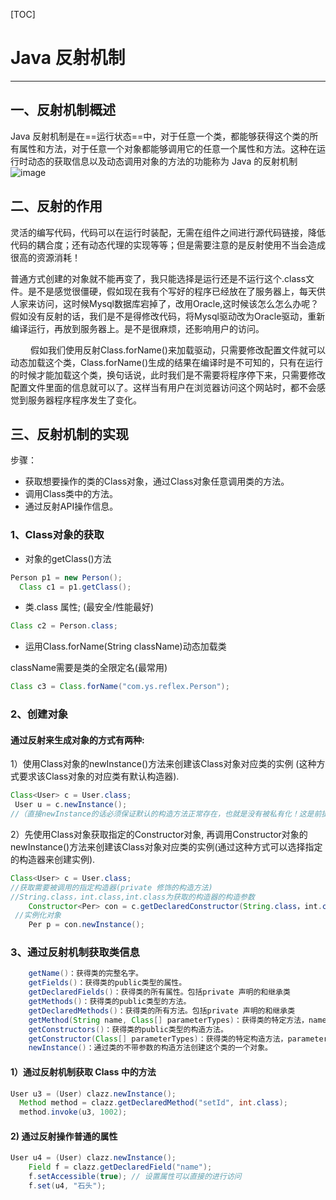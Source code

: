 [TOC]



# Java 反射机制

---

## 一、反射机制概述
Java 反射机制是在==运行状态==中，对于任意一个类，都能够获得这个类的所有属性和方法，对于任意一个对象都能够调用它的任意一个属性和方法。这种在运行时动态的获取信息以及动态调用对象的方法的功能称为 Java 的反射机制
![image](https://img-blog.csdnimg.cn/20191023152026144.png)



## 二、反射的作用
灵活的编写代码，代码可以在运行时装配，无需在组件之间进行源代码链接，降低代码的耦合度；还有动态代理的实现等等；但是需要注意的是反射使用不当会造成很高的资源消耗！<br>

普通方式创建的对象就不能再变了，我只能选择是运行还是不运行这个.class文件。是不是感觉很僵硬，假如现在我有个写好的程序已经放在了服务器上，每天供人家来访问，这时候Mysql数据库宕掉了，改用Oracle,这时候该怎么怎么办呢？假如没有反射的话，我们是不是得修改代码，将Mysql驱动改为Oracle驱动，重新编译运行，再放到服务器上。是不是很麻烦，还影响用户的访问。<br>

&emsp;&emsp;
		假如我们使用反射Class.forName()来加载驱动，只需要修改配置文件就可以动态加载这个类，Class.forName()生成的结果在编译时是不可知的，只有在运行的时候才能加载这个类，换句话说，此时我们是不需要将程序停下来，只需要修改配置文件里面的信息就可以了。这样当有用户在浏览器访问这个网站时，都不会感觉到服务器程序程序发生了变化。



## 三、反射机制的实现

步骤：

- 获取想要操作的类的Class对象，通过Class对象任意调用类的方法。
- 调用Class类中的方法。
- 通过反射API操作信息。

### 1、Class对象的获取
- 对象的getClass()方法

```Java
Person p1 = new Person();
  Class c1 = p1.getClass();
```


- 类.class  属性;		(最安全/性能最好)

```Java
Class c2 = Person.class;
```


- 运用Class.forName(String className)动态加载类

className需要是类的全限定名(最常用)

```Java
Class c3 = Class.forName("com.ys.reflex.Person");
```



### 2、创建对象

#### 通过反射来生成对象的方式有两种:<br>
1）使用Class对象的newInstance()方法来创建该Class对象对应类的实例	(这种方式要求该Class对象的对应类有默认构造器).

```Java
Class<User> c = User.class;
 User u = c.newInstance();
//（直接newInstance的话必须保证默认的构造方法正常存在，也就是没有被私有化！这是前提条件）
```

2）先使用Class对象获取指定的Constructor对象, 再调用Constructor对象的newInstance()方法来创建该Class对象对应类的实例(通过这种方式可以选择指定的构造器来创建实例).

```Java
Class<User> c = User.class;
//获取需要被调用的指定构造器(private 修饰的构造方法) 
//String.class，int.class,int.class为获取的构造器的构造参数
    Constructor<Per> con = c.getDeclaredConstructor(String.class，int.class，int.class);
 //实例化对象  
    Per p = con.newInstance();
```



### 3、通过反射机制获取类信息

```Java
	getName()：获得类的完整名字。
    getFields()：获得类的public类型的属性。
    getDeclaredFields()：获得类的所有属性。包括private 声明的和继承类
    getMethods()：获得类的public类型的方法。
    getDeclaredMethods()：获得类的所有方法。包括private 声明的和继承类
    getMethod(String name, Class[] parameterTypes)：获得类的特定方法，name参数指定方法的名字，parameterTypes 参数指定方法的参数类型。
    getConstructors()：获得类的public类型的构造方法。
    getConstructor(Class[] parameterTypes)：获得类的特定构造方法，parameterTypes 参数指定构造方法的参数类型。
    newInstance()：通过类的不带参数的构造方法创建这个类的一个对象。
```


#### 1）通过反射机制获取 Class 中的方法

```Java
User u3 = (User) clazz.newInstance();  
  Method method = clazz.getDeclaredMethod("setId", int.class);  
  method.invoke(u3, 1002);
```


#### 2) 通过反射操作普通的属性 

```Java
User u4 = (User) clazz.newInstance();  
    Field f = clazz.getDeclaredField("name");  
    f.setAccessible(true); // 设置属性可以直接的进行访问  
    f.set(u4, "石头");
```

